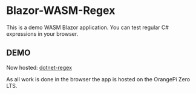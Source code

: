 # Blazor-WASM-Regex

This is a demo WASM Blazor application. You can test regular C# expressions in your browser.

## DEMO

Now hosted: [dotnet-regex](https://dotnet-regex.com/)

As all work is done in the browser the app is hosted on the OrangePi Zero LTS.
